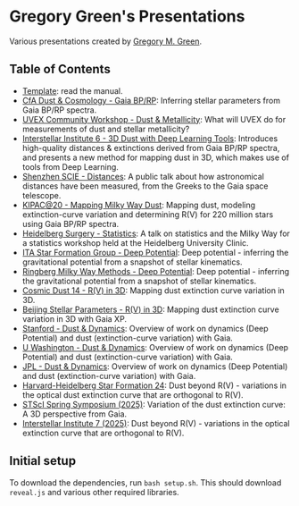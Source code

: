 Gregory Green's Presentations
=============================

Various presentations created by [Gregory M. Green](http://greg.ory.gr).

Table of Contents
-----------------

* [Template](presentations/template.html): read the manual.
* [CfA Dust & Cosmology - Gaia BP/RP](presentations/cfa_dust_cosmology.html): Inferring stellar parameters from Gaia BP/RP spectra.
* [UVEX Community Workshop - Dust & Metallicity](presentations/uvex-2023.html): What will UVEX do for measurements of dust and stellar metallicity?
* [Interstellar Institute 6 - 3D Dust with Deep Learning Tools](presentations/dust3d_orsay2023.html): Introduces high-quality distances & extinctions derived from Gaia BP/RP spectra, and presents a new method for mapping dust in 3D, which makes use of tools from Deep Learning.
* [Shenzhen SCIE - Distances](presentations/distance_shenzhen2023.html): A public talk about how astronomical distances have been measured, from the Greeks to the Gaia space telescope.
* [KIPAC@20 - Mapping Milky Way Dust](presentations/kipac_at_20.html): Mapping dust, modeling extinction-curve variation and determining R(V) for 220 million stars using Gaia BP/RP spectra.
* [Heidelberg Surgery - Statistics](presentations/heidelberg_surgery_stats.html): A talk on statistics and the Milky Way for a statistics workshop held at the Heidelberg University Clinic.
* [ITA Star Formation Group - Deep Potential](presentations/deep_potential_ita_2023y11m.html): Deep potential - inferring the gravitational potential from a snapshot of stellar kinematics.
* [Ringberg Milky Way Methods - Deep Potential](presentations/deep_potential_ringberg_2024y07m.html): Deep potential - inferring the gravitational potential from a snapshot of stellar kinematics.
* [Cosmic Dust 14 - R(V) in 3D](presentations/cosmic_dust_14.html): Mapping dust extinction curve variation in 3D.
* [Beijing Stellar Parameters - R(V) in 3D](presentations/lowres_spectra_beijing_2024.html): Mapping dust extinction curve variation in 3D with Gaia XP.
* [Stanford - Dust & Dynamics](presentations/stanford_dust_dynamics_2024y10m.html): Overview of work on dynamics (Deep Potential) and dust (extinction-curve variation) with Gaia.
* [U Washington - Dust & Dynamics](presentations/uwashington_dust_dynamics_2024y10m.html): Overview of work on dynamics (Deep Potential) and dust (extinction-curve variation) with Gaia.
* [JPL - Dust & Dynamics](presentations/jpl_dust_dynamics_2024y10m.html): Overview of work on dynamics (Deep Potential) and dust (extinction-curve variation) with Gaia.
* [Harvard-Heidelberg Star Formation 24](presentations/hhsf24_2024y12m.html): Dust beyond R(V) - variations in the optical dust extinction curve that are orthogonal to R(V).
* [STScI Spring Symposium (2025)](presentations/stsci_spring_symposium_2025y05m.html): Variation of the dust extinction curve: A 3D perspective from Gaia.
* [Interstellar Institute 7 (2025)](presentations/beyond_Rv_ii7.html): Dust beyond R(V) - variations in the optical extinction curve that are orthogonal to R(V).

Initial setup
-------------

To download the dependencies, run `bash setup.sh`. This should download `reveal.js` and various other required libraries.
